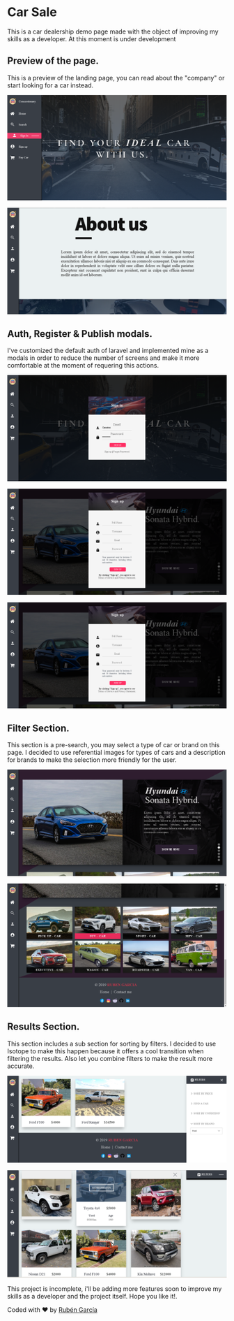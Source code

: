 # Car Sale

This is a car dealership demo page made with the object of improving my skills as a developer. At this moment is under development

## Preview of the page.

This is a preview of the landing page, you can read about the "company" or start looking for a car instead.

![Preview](/public/storage/index.png)

![about](/public/storage/sobre.png)


## Auth, Register & Publish modals.

I've customized the default auth of laravel and implemented mine as a modals in order to reduce the number of screens and make it more comfortable at the moment of requering this actions.

![signin](/public/storage/login.png)

![signup](/public/storage/registro.png)

![publish](/public/storage/registro.png)

## Filter Section.

This section is a pre-search, you may select a type of car or brand on this page. I decided to use referential images for types of cars and a description for brands to make the selection more friendly for the user.

![Brand](/public/storage/brand.png)

![Type](/public/storage/type.png)

## Results Section.

This section includes a sub section for sorting by filters. I decided to use Isotope to make this happen because it offers a cool transition when filtering the results. Also let you combine filters to make the result more accurate.

![Opened](/public/storage/filtero.png)

![Closed](/public/storage/filterc.png)

This project is incomplete, i'll be adding more features soon to improve my skills as a developer and the project itself. Hope you like it!.

Coded with :heart: by [Rubén García](https://rubengarcia.herokuapp.com/)

